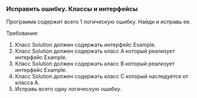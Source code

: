 
### Исправить ошибку. Классы и интерфейсы

Программа содержит всего 1 логическую ошибку. Найди и исправь ее.


Требования:
1.	Класс Solution должен содержать интерфейс Example.
2.	Класс Solution должен содержать класс A который реализует интерфейс Example.
3.	Класс Solution должен содержать класс B который реализует интерфейс Example.
4.	Класс Solution должен содержать класс C который наследуется от класса A.
5.	Исправь всего одну логическую ошибку.


